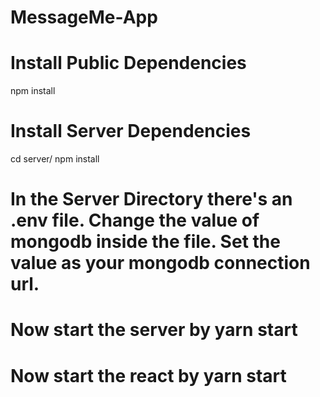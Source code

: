 # MessageMe-App
# Install Public Dependencies 
  npm install
# Install Server Dependencies
  cd server/
  npm install
# In the Server Directory there's an .env file. Change the value of mongodb inside the file. Set the value as your mongodb connection url.
# Now start the server by yarn start
# Now start the react by yarn start
